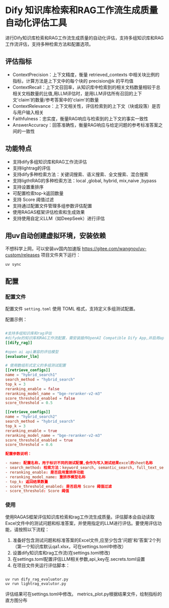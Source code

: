 # Dify 知识库检索和RAG工作流生成质量自动化评估工具

进行Dify知识库检索和RAG工作流生成质量的自动化评估，支持多组知识库和RAG工作流评估，支持多种检索方法和配置选项。

## 评估指标

- ContextPrecision：上下文精度，衡量 retrieved_contexts 中相关块比例的指标，计算方法是上下文中的每个块的 precision@k 的平均值
- ContextRecall：上下文召回率，从知识库中检索到的相关文档数量相较于总相关文档数量的比值,用LLM评估时，是用LLM评估所有召回的上下文'claim'的数量/参考答案中的'claim'的数量
- ContextRelevance：上下文相关性，评估检索到的上下文（块或段落）是否与用户输入相关
- Faithfulness：忠实度，衡量RAG响应与检索到的上下文的事实一致性
- AnswerAccuracy：回答准确性，衡量RAG响应与给定问题的参考标准答案之间的一致性

## 功能特点

- 支持dify多组知识库和RAG工作流评估
- 支持lightrag的评估
- 支持dify多种检索方法：关键词搜索、语义搜索、全文搜索、混合搜索
- 支持ligthtRAG的多种检索方法：local ,global, hybrid, mix,naive ,bypass
- 支持设置重排序
- 可配置检索top-k返回数量
- 支持 Score 阈值过滤
- 支持通过配置文件管理多组参数评估配置
- 使用RAGAS框架评估检索和生成效果
- 支持使用自定义LLM（如DeepSeek）进行评估

## 用uv自动创建虚拟环境，安装依赖
不想科学上网，可以安装uv国内加速版 https://gitee.com/wangnov/uv-custom/releases
项目文件夹下运行：
```
uv sync
```

## 配置

### 配置文件

配置文件 `setting.toml` 使用 TOML 格式，支持定义多组测试配置。

配置示例：

```toml

#支持多组知识库和rag评估
#difyde的知识库和RAG工作流配置，需安装插件OpenAI Compatible Dify App,并启用api端点将集成了知识库的工作流转换为openai兼容的api
[[dify_rag]]

#open ai api兼容的评估模型
[evaluator_llm]

# 使用数组形式定义的多组测试配置
[[retrieve_configs]]
name = "hybrid_search1"
search_method = "hybrid_search"
top_k = 3
reranking_enable = false
reranking_model_name = "bge-reranker-v2-m3"
score_threshold_enabled = false
score_threshold = 0.5

[[retrieve_configs]]
name = "hybrid_search2"
search_method = "hybrid_search"
top_k = 3
reranking_enable = true
reranking_model_name = "bge-reranker-v2-m3"
score_threshold_enabled = true
score_threshold = 0.6

配置参数说明：

- name: 配置名称，用于标识不同的测试配置,会作为写入测试结果excel的sheet名称
- search_method: 检索方法：keyword_search, semantic_search, full_text_search, hybrid_search
- reranking_enable: 是否启用重排序功能
- reranking_model_name: 重排序模型名称
- top_k: 返回结果数量
- score_threshold_enabled: 是否启用 Score 阈值过滤
- score_threshold: Score 阈值

```

### 使用

使用RAGAS框架评估知识库检索和rag工作流生成质量。评估脚本会自动读取Excel文件中的测试问题和标准答案，并使用指定的LLM进行评估。要使用评估功能，请按照以下流程：

1. 准备好包含测试问题和标准答案的Excel文件,应至少包含'问题'和'答案'2个列（第一个知识库默认qa1.xlsx，可在settings.toml中修改）
2. 设置dify知识库和rag工作流(在settings.toml修改)
3. 在settings.toml配置评估LLM相关参数,api_key在.secrets.toml设置
4. 在项目文件夹运行评估脚本：

```bash

uv run dify_rag_evaluator.py
uv run lightrag_evalutor.py
```

评估结果可在settings.toml中修改。
metrics_plot.py根据结果文件，绘制指标的直方图分布

